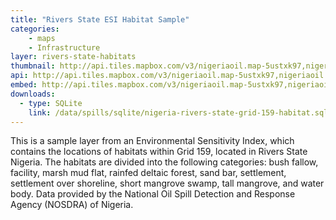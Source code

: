 ```yaml
---
title: "Rivers State ESI Habitat Sample"
categories: 
    - maps
    - Infrastructure
layer: rivers-state-habitats
thumbnail: http://api.tiles.mapbox.com/v3/nigeriaoil.map-5ustxk97,nigeriaoil.rivers-state-habitats/7/68/62.png
api: http://api.tiles.mapbox.com/v3/nigeriaoil.map-5ustxk97,nigeriaoil.rivers-state-habitats.jsonp
embed: http://api.tiles.mapbox.com/v3/nigeriaoil.map-5ustxk97,nigeriaoil.rivers-state-habitats.html
downloads:
  - type: SQLite
    link: /data/spills/sqlite/nigeria-rivers-state-grid-159-habitat.sqlite
---
```

<p>This is a sample layer from an Environmental Sensitivity Index, which contains the locations of habitats within Grid 159, located in Rivers State Nigeria. The habitats are divided into the following categories: bush fallow, facility, marsh mud flat, rainfed deltaic forest, sand bar, settlement, settlement over shoreline, short mangrove swamp, tall mangrove, and water body. Data provided by the National Oil Spill Detection and Response Agency (NOSDRA) of Nigeria.</p>
